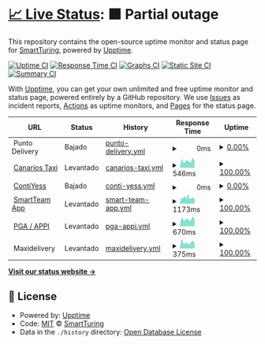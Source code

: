 # [📈 Live Status](https://SmartTuring.github.io/upptime): <!--live status--> **🟧 Partial outage**

This repository contains the open-source uptime monitor and status page for [SmartTuring](sturing.com.ec), powered by [Upptime](https://github.com/upptime/upptime).

[![Uptime CI](https://github.com/SmartTuring/upptime/workflows/Uptime%20CI/badge.svg)](https://github.com/SmartTuring/upptime/actions?query=workflow%3A%22Uptime+CI%22)
[![Response Time CI](https://github.com/SmartTuring/upptime/workflows/Response%20Time%20CI/badge.svg)](https://github.com/SmartTuring/upptime/actions?query=workflow%3A%22Response+Time+CI%22)
[![Graphs CI](https://github.com/SmartTuring/upptime/workflows/Graphs%20CI/badge.svg)](https://github.com/SmartTuring/upptime/actions?query=workflow%3A%22Graphs+CI%22)
[![Static Site CI](https://github.com/SmartTuring/upptime/workflows/Static%20Site%20CI/badge.svg)](https://github.com/SmartTuring/upptime/actions?query=workflow%3A%22Static+Site+CI%22)
[![Summary CI](https://github.com/SmartTuring/upptime/workflows/Summary%20CI/badge.svg)](https://github.com/SmartTuring/upptime/actions?query=workflow%3A%22Summary+CI%22)

With [Upptime](https://upptime.js.org), you can get your own unlimited and free uptime monitor and status page, powered entirely by a GitHub repository. We use [Issues](https://github.com/SmartTuring/upptime/issues) as incident reports, [Actions](https://github.com/SmartTuring/upptime/actions) as uptime monitors, and [Pages](https://SmartTuring.github.io/upptime) for the status page.

<!--start: status pages-->
<!-- This summary is generated by Upptime (https://github.com/upptime/upptime) -->
<!-- Do not edit this manually, your changes will be overwritten -->
<!-- prettier-ignore -->
| URL | Status | History | Response Time | Uptime |
| --- | ------ | ------- | ------------- | ------ |
| <img alt="" src="https://icons.duckduckgo.com/ip3/null.ico" height="13"> Punto Delivery | Bajado | [punto-delivery.yml](https://github.com/SmartTuring/upptime/commits/HEAD/history/punto-delivery.yml) | <details><summary><img alt="Response time graph" src="./graphs/punto-delivery/response-time-week.png" height="20"> 0ms</summary><br><a href="https://SmartTuring.github.io/upptime/history/punto-delivery"><img alt="Response time 594" src="https://img.shields.io/endpoint?url=https%3A%2F%2Fraw.githubusercontent.com%2FSmartTuring%2Fupptime%2FHEAD%2Fapi%2Fpunto-delivery%2Fresponse-time.json"></a><br><a href="https://SmartTuring.github.io/upptime/history/punto-delivery"><img alt="24-hour response time 0" src="https://img.shields.io/endpoint?url=https%3A%2F%2Fraw.githubusercontent.com%2FSmartTuring%2Fupptime%2FHEAD%2Fapi%2Fpunto-delivery%2Fresponse-time-day.json"></a><br><a href="https://SmartTuring.github.io/upptime/history/punto-delivery"><img alt="7-day response time 0" src="https://img.shields.io/endpoint?url=https%3A%2F%2Fraw.githubusercontent.com%2FSmartTuring%2Fupptime%2FHEAD%2Fapi%2Fpunto-delivery%2Fresponse-time-week.json"></a><br><a href="https://SmartTuring.github.io/upptime/history/punto-delivery"><img alt="30-day response time 0" src="https://img.shields.io/endpoint?url=https%3A%2F%2Fraw.githubusercontent.com%2FSmartTuring%2Fupptime%2FHEAD%2Fapi%2Fpunto-delivery%2Fresponse-time-month.json"></a><br><a href="https://SmartTuring.github.io/upptime/history/punto-delivery"><img alt="1-year response time 594" src="https://img.shields.io/endpoint?url=https%3A%2F%2Fraw.githubusercontent.com%2FSmartTuring%2Fupptime%2FHEAD%2Fapi%2Fpunto-delivery%2Fresponse-time-year.json"></a></details> | <details><summary><a href="https://SmartTuring.github.io/upptime/history/punto-delivery">0.00%</a></summary><a href="https://SmartTuring.github.io/upptime/history/punto-delivery"><img alt="All-time uptime 71.45%" src="https://img.shields.io/endpoint?url=https%3A%2F%2Fraw.githubusercontent.com%2FSmartTuring%2Fupptime%2FHEAD%2Fapi%2Fpunto-delivery%2Fuptime.json"></a><br><a href="https://SmartTuring.github.io/upptime/history/punto-delivery"><img alt="24-hour uptime 0.00%" src="https://img.shields.io/endpoint?url=https%3A%2F%2Fraw.githubusercontent.com%2FSmartTuring%2Fupptime%2FHEAD%2Fapi%2Fpunto-delivery%2Fuptime-day.json"></a><br><a href="https://SmartTuring.github.io/upptime/history/punto-delivery"><img alt="7-day uptime 0.00%" src="https://img.shields.io/endpoint?url=https%3A%2F%2Fraw.githubusercontent.com%2FSmartTuring%2Fupptime%2FHEAD%2Fapi%2Fpunto-delivery%2Fuptime-week.json"></a><br><a href="https://SmartTuring.github.io/upptime/history/punto-delivery"><img alt="30-day uptime 0.00%" src="https://img.shields.io/endpoint?url=https%3A%2F%2Fraw.githubusercontent.com%2FSmartTuring%2Fupptime%2FHEAD%2Fapi%2Fpunto-delivery%2Fuptime-month.json"></a><br><a href="https://SmartTuring.github.io/upptime/history/punto-delivery"><img alt="1-year uptime 71.45%" src="https://img.shields.io/endpoint?url=https%3A%2F%2Fraw.githubusercontent.com%2FSmartTuring%2Fupptime%2FHEAD%2Fapi%2Fpunto-delivery%2Fuptime-year.json"></a></details>
| <img alt="" src="https://icons.duckduckgo.com/ip3/app.loscanarios.ec.ico" height="13"> [Canarios Taxi](https://app.loscanarios.ec) | Levantado | [canarios-taxi.yml](https://github.com/SmartTuring/upptime/commits/HEAD/history/canarios-taxi.yml) | <details><summary><img alt="Response time graph" src="./graphs/canarios-taxi/response-time-week.png" height="20"> 546ms</summary><br><a href="https://SmartTuring.github.io/upptime/history/canarios-taxi"><img alt="Response time 691" src="https://img.shields.io/endpoint?url=https%3A%2F%2Fraw.githubusercontent.com%2FSmartTuring%2Fupptime%2FHEAD%2Fapi%2Fcanarios-taxi%2Fresponse-time.json"></a><br><a href="https://SmartTuring.github.io/upptime/history/canarios-taxi"><img alt="24-hour response time 380" src="https://img.shields.io/endpoint?url=https%3A%2F%2Fraw.githubusercontent.com%2FSmartTuring%2Fupptime%2FHEAD%2Fapi%2Fcanarios-taxi%2Fresponse-time-day.json"></a><br><a href="https://SmartTuring.github.io/upptime/history/canarios-taxi"><img alt="7-day response time 546" src="https://img.shields.io/endpoint?url=https%3A%2F%2Fraw.githubusercontent.com%2FSmartTuring%2Fupptime%2FHEAD%2Fapi%2Fcanarios-taxi%2Fresponse-time-week.json"></a><br><a href="https://SmartTuring.github.io/upptime/history/canarios-taxi"><img alt="30-day response time 725" src="https://img.shields.io/endpoint?url=https%3A%2F%2Fraw.githubusercontent.com%2FSmartTuring%2Fupptime%2FHEAD%2Fapi%2Fcanarios-taxi%2Fresponse-time-month.json"></a><br><a href="https://SmartTuring.github.io/upptime/history/canarios-taxi"><img alt="1-year response time 691" src="https://img.shields.io/endpoint?url=https%3A%2F%2Fraw.githubusercontent.com%2FSmartTuring%2Fupptime%2FHEAD%2Fapi%2Fcanarios-taxi%2Fresponse-time-year.json"></a></details> | <details><summary><a href="https://SmartTuring.github.io/upptime/history/canarios-taxi">100.00%</a></summary><a href="https://SmartTuring.github.io/upptime/history/canarios-taxi"><img alt="All-time uptime 89.87%" src="https://img.shields.io/endpoint?url=https%3A%2F%2Fraw.githubusercontent.com%2FSmartTuring%2Fupptime%2FHEAD%2Fapi%2Fcanarios-taxi%2Fuptime.json"></a><br><a href="https://SmartTuring.github.io/upptime/history/canarios-taxi"><img alt="24-hour uptime 100.00%" src="https://img.shields.io/endpoint?url=https%3A%2F%2Fraw.githubusercontent.com%2FSmartTuring%2Fupptime%2FHEAD%2Fapi%2Fcanarios-taxi%2Fuptime-day.json"></a><br><a href="https://SmartTuring.github.io/upptime/history/canarios-taxi"><img alt="7-day uptime 100.00%" src="https://img.shields.io/endpoint?url=https%3A%2F%2Fraw.githubusercontent.com%2FSmartTuring%2Fupptime%2FHEAD%2Fapi%2Fcanarios-taxi%2Fuptime-week.json"></a><br><a href="https://SmartTuring.github.io/upptime/history/canarios-taxi"><img alt="30-day uptime 100.00%" src="https://img.shields.io/endpoint?url=https%3A%2F%2Fraw.githubusercontent.com%2FSmartTuring%2Fupptime%2FHEAD%2Fapi%2Fcanarios-taxi%2Fuptime-month.json"></a><br><a href="https://SmartTuring.github.io/upptime/history/canarios-taxi"><img alt="1-year uptime 89.87%" src="https://img.shields.io/endpoint?url=https%3A%2F%2Fraw.githubusercontent.com%2FSmartTuring%2Fupptime%2FHEAD%2Fapi%2Fcanarios-taxi%2Fuptime-year.json"></a></details>
| <img alt="" src="https://icons.duckduckgo.com/ip3/contiyess.loscanarios.ec.ico" height="13"> [ContiYess](https://contiyess.loscanarios.ec) | Bajado | [conti-yess.yml](https://github.com/SmartTuring/upptime/commits/HEAD/history/conti-yess.yml) | <details><summary><img alt="Response time graph" src="./graphs/conti-yess/response-time-week.png" height="20"> 0ms</summary><br><a href="https://SmartTuring.github.io/upptime/history/conti-yess"><img alt="Response time 762" src="https://img.shields.io/endpoint?url=https%3A%2F%2Fraw.githubusercontent.com%2FSmartTuring%2Fupptime%2FHEAD%2Fapi%2Fconti-yess%2Fresponse-time.json"></a><br><a href="https://SmartTuring.github.io/upptime/history/conti-yess"><img alt="24-hour response time 0" src="https://img.shields.io/endpoint?url=https%3A%2F%2Fraw.githubusercontent.com%2FSmartTuring%2Fupptime%2FHEAD%2Fapi%2Fconti-yess%2Fresponse-time-day.json"></a><br><a href="https://SmartTuring.github.io/upptime/history/conti-yess"><img alt="7-day response time 0" src="https://img.shields.io/endpoint?url=https%3A%2F%2Fraw.githubusercontent.com%2FSmartTuring%2Fupptime%2FHEAD%2Fapi%2Fconti-yess%2Fresponse-time-week.json"></a><br><a href="https://SmartTuring.github.io/upptime/history/conti-yess"><img alt="30-day response time 0" src="https://img.shields.io/endpoint?url=https%3A%2F%2Fraw.githubusercontent.com%2FSmartTuring%2Fupptime%2FHEAD%2Fapi%2Fconti-yess%2Fresponse-time-month.json"></a><br><a href="https://SmartTuring.github.io/upptime/history/conti-yess"><img alt="1-year response time 762" src="https://img.shields.io/endpoint?url=https%3A%2F%2Fraw.githubusercontent.com%2FSmartTuring%2Fupptime%2FHEAD%2Fapi%2Fconti-yess%2Fresponse-time-year.json"></a></details> | <details><summary><a href="https://SmartTuring.github.io/upptime/history/conti-yess">0.00%</a></summary><a href="https://SmartTuring.github.io/upptime/history/conti-yess"><img alt="All-time uptime 31.86%" src="https://img.shields.io/endpoint?url=https%3A%2F%2Fraw.githubusercontent.com%2FSmartTuring%2Fupptime%2FHEAD%2Fapi%2Fconti-yess%2Fuptime.json"></a><br><a href="https://SmartTuring.github.io/upptime/history/conti-yess"><img alt="24-hour uptime 0.00%" src="https://img.shields.io/endpoint?url=https%3A%2F%2Fraw.githubusercontent.com%2FSmartTuring%2Fupptime%2FHEAD%2Fapi%2Fconti-yess%2Fuptime-day.json"></a><br><a href="https://SmartTuring.github.io/upptime/history/conti-yess"><img alt="7-day uptime 0.00%" src="https://img.shields.io/endpoint?url=https%3A%2F%2Fraw.githubusercontent.com%2FSmartTuring%2Fupptime%2FHEAD%2Fapi%2Fconti-yess%2Fuptime-week.json"></a><br><a href="https://SmartTuring.github.io/upptime/history/conti-yess"><img alt="30-day uptime 0.00%" src="https://img.shields.io/endpoint?url=https%3A%2F%2Fraw.githubusercontent.com%2FSmartTuring%2Fupptime%2FHEAD%2Fapi%2Fconti-yess%2Fuptime-month.json"></a><br><a href="https://SmartTuring.github.io/upptime/history/conti-yess"><img alt="1-year uptime 31.86%" src="https://img.shields.io/endpoint?url=https%3A%2F%2Fraw.githubusercontent.com%2FSmartTuring%2Fupptime%2FHEAD%2Fapi%2Fconti-yess%2Fuptime-year.json"></a></details>
| <img alt="" src="https://icons.duckduckgo.com/ip3/smarteamapp.fcorporation.com.ec.ico" height="13"> [SmartTeam App](https://smarteamapp.fcorporation.com.ec) | Levantado | [smart-team-app.yml](https://github.com/SmartTuring/upptime/commits/HEAD/history/smart-team-app.yml) | <details><summary><img alt="Response time graph" src="./graphs/smart-team-app/response-time-week.png" height="20"> 1173ms</summary><br><a href="https://SmartTuring.github.io/upptime/history/smart-team-app"><img alt="Response time 1215" src="https://img.shields.io/endpoint?url=https%3A%2F%2Fraw.githubusercontent.com%2FSmartTuring%2Fupptime%2FHEAD%2Fapi%2Fsmart-team-app%2Fresponse-time.json"></a><br><a href="https://SmartTuring.github.io/upptime/history/smart-team-app"><img alt="24-hour response time 861" src="https://img.shields.io/endpoint?url=https%3A%2F%2Fraw.githubusercontent.com%2FSmartTuring%2Fupptime%2FHEAD%2Fapi%2Fsmart-team-app%2Fresponse-time-day.json"></a><br><a href="https://SmartTuring.github.io/upptime/history/smart-team-app"><img alt="7-day response time 1173" src="https://img.shields.io/endpoint?url=https%3A%2F%2Fraw.githubusercontent.com%2FSmartTuring%2Fupptime%2FHEAD%2Fapi%2Fsmart-team-app%2Fresponse-time-week.json"></a><br><a href="https://SmartTuring.github.io/upptime/history/smart-team-app"><img alt="30-day response time 1231" src="https://img.shields.io/endpoint?url=https%3A%2F%2Fraw.githubusercontent.com%2FSmartTuring%2Fupptime%2FHEAD%2Fapi%2Fsmart-team-app%2Fresponse-time-month.json"></a><br><a href="https://SmartTuring.github.io/upptime/history/smart-team-app"><img alt="1-year response time 1215" src="https://img.shields.io/endpoint?url=https%3A%2F%2Fraw.githubusercontent.com%2FSmartTuring%2Fupptime%2FHEAD%2Fapi%2Fsmart-team-app%2Fresponse-time-year.json"></a></details> | <details><summary><a href="https://SmartTuring.github.io/upptime/history/smart-team-app">100.00%</a></summary><a href="https://SmartTuring.github.io/upptime/history/smart-team-app"><img alt="All-time uptime 99.86%" src="https://img.shields.io/endpoint?url=https%3A%2F%2Fraw.githubusercontent.com%2FSmartTuring%2Fupptime%2FHEAD%2Fapi%2Fsmart-team-app%2Fuptime.json"></a><br><a href="https://SmartTuring.github.io/upptime/history/smart-team-app"><img alt="24-hour uptime 100.00%" src="https://img.shields.io/endpoint?url=https%3A%2F%2Fraw.githubusercontent.com%2FSmartTuring%2Fupptime%2FHEAD%2Fapi%2Fsmart-team-app%2Fuptime-day.json"></a><br><a href="https://SmartTuring.github.io/upptime/history/smart-team-app"><img alt="7-day uptime 100.00%" src="https://img.shields.io/endpoint?url=https%3A%2F%2Fraw.githubusercontent.com%2FSmartTuring%2Fupptime%2FHEAD%2Fapi%2Fsmart-team-app%2Fuptime-week.json"></a><br><a href="https://SmartTuring.github.io/upptime/history/smart-team-app"><img alt="30-day uptime 99.86%" src="https://img.shields.io/endpoint?url=https%3A%2F%2Fraw.githubusercontent.com%2FSmartTuring%2Fupptime%2FHEAD%2Fapi%2Fsmart-team-app%2Fuptime-month.json"></a><br><a href="https://SmartTuring.github.io/upptime/history/smart-team-app"><img alt="1-year uptime 99.86%" src="https://img.shields.io/endpoint?url=https%3A%2F%2Fraw.githubusercontent.com%2FSmartTuring%2Fupptime%2FHEAD%2Fapi%2Fsmart-team-app%2Fuptime-year.json"></a></details>
| <img alt="" src="https://icons.duckduckgo.com/ip3/appi-ec.net.ico" height="13"> [PGA / APPI](https://appi-ec.net) | Levantado | [pga-appi.yml](https://github.com/SmartTuring/upptime/commits/HEAD/history/pga-appi.yml) | <details><summary><img alt="Response time graph" src="./graphs/pga-appi/response-time-week.png" height="20"> 670ms</summary><br><a href="https://SmartTuring.github.io/upptime/history/pga-appi"><img alt="Response time 682" src="https://img.shields.io/endpoint?url=https%3A%2F%2Fraw.githubusercontent.com%2FSmartTuring%2Fupptime%2FHEAD%2Fapi%2Fpga-appi%2Fresponse-time.json"></a><br><a href="https://SmartTuring.github.io/upptime/history/pga-appi"><img alt="24-hour response time 526" src="https://img.shields.io/endpoint?url=https%3A%2F%2Fraw.githubusercontent.com%2FSmartTuring%2Fupptime%2FHEAD%2Fapi%2Fpga-appi%2Fresponse-time-day.json"></a><br><a href="https://SmartTuring.github.io/upptime/history/pga-appi"><img alt="7-day response time 670" src="https://img.shields.io/endpoint?url=https%3A%2F%2Fraw.githubusercontent.com%2FSmartTuring%2Fupptime%2FHEAD%2Fapi%2Fpga-appi%2Fresponse-time-week.json"></a><br><a href="https://SmartTuring.github.io/upptime/history/pga-appi"><img alt="30-day response time 731" src="https://img.shields.io/endpoint?url=https%3A%2F%2Fraw.githubusercontent.com%2FSmartTuring%2Fupptime%2FHEAD%2Fapi%2Fpga-appi%2Fresponse-time-month.json"></a><br><a href="https://SmartTuring.github.io/upptime/history/pga-appi"><img alt="1-year response time 682" src="https://img.shields.io/endpoint?url=https%3A%2F%2Fraw.githubusercontent.com%2FSmartTuring%2Fupptime%2FHEAD%2Fapi%2Fpga-appi%2Fresponse-time-year.json"></a></details> | <details><summary><a href="https://SmartTuring.github.io/upptime/history/pga-appi">100.00%</a></summary><a href="https://SmartTuring.github.io/upptime/history/pga-appi"><img alt="All-time uptime 99.74%" src="https://img.shields.io/endpoint?url=https%3A%2F%2Fraw.githubusercontent.com%2FSmartTuring%2Fupptime%2FHEAD%2Fapi%2Fpga-appi%2Fuptime.json"></a><br><a href="https://SmartTuring.github.io/upptime/history/pga-appi"><img alt="24-hour uptime 100.00%" src="https://img.shields.io/endpoint?url=https%3A%2F%2Fraw.githubusercontent.com%2FSmartTuring%2Fupptime%2FHEAD%2Fapi%2Fpga-appi%2Fuptime-day.json"></a><br><a href="https://SmartTuring.github.io/upptime/history/pga-appi"><img alt="7-day uptime 100.00%" src="https://img.shields.io/endpoint?url=https%3A%2F%2Fraw.githubusercontent.com%2FSmartTuring%2Fupptime%2FHEAD%2Fapi%2Fpga-appi%2Fuptime-week.json"></a><br><a href="https://SmartTuring.github.io/upptime/history/pga-appi"><img alt="30-day uptime 100.00%" src="https://img.shields.io/endpoint?url=https%3A%2F%2Fraw.githubusercontent.com%2FSmartTuring%2Fupptime%2FHEAD%2Fapi%2Fpga-appi%2Fuptime-month.json"></a><br><a href="https://SmartTuring.github.io/upptime/history/pga-appi"><img alt="1-year uptime 99.74%" src="https://img.shields.io/endpoint?url=https%3A%2F%2Fraw.githubusercontent.com%2FSmartTuring%2Fupptime%2FHEAD%2Fapi%2Fpga-appi%2Fuptime-year.json"></a></details>
| <img alt="" src="https://icons.duckduckgo.com/ip3/null.ico" height="13"> Maxidelivery | Levantado | [maxidelivery.yml](https://github.com/SmartTuring/upptime/commits/HEAD/history/maxidelivery.yml) | <details><summary><img alt="Response time graph" src="./graphs/maxidelivery/response-time-week.png" height="20"> 375ms</summary><br><a href="https://SmartTuring.github.io/upptime/history/maxidelivery"><img alt="Response time 455" src="https://img.shields.io/endpoint?url=https%3A%2F%2Fraw.githubusercontent.com%2FSmartTuring%2Fupptime%2FHEAD%2Fapi%2Fmaxidelivery%2Fresponse-time.json"></a><br><a href="https://SmartTuring.github.io/upptime/history/maxidelivery"><img alt="24-hour response time 366" src="https://img.shields.io/endpoint?url=https%3A%2F%2Fraw.githubusercontent.com%2FSmartTuring%2Fupptime%2FHEAD%2Fapi%2Fmaxidelivery%2Fresponse-time-day.json"></a><br><a href="https://SmartTuring.github.io/upptime/history/maxidelivery"><img alt="7-day response time 375" src="https://img.shields.io/endpoint?url=https%3A%2F%2Fraw.githubusercontent.com%2FSmartTuring%2Fupptime%2FHEAD%2Fapi%2Fmaxidelivery%2Fresponse-time-week.json"></a><br><a href="https://SmartTuring.github.io/upptime/history/maxidelivery"><img alt="30-day response time 430" src="https://img.shields.io/endpoint?url=https%3A%2F%2Fraw.githubusercontent.com%2FSmartTuring%2Fupptime%2FHEAD%2Fapi%2Fmaxidelivery%2Fresponse-time-month.json"></a><br><a href="https://SmartTuring.github.io/upptime/history/maxidelivery"><img alt="1-year response time 455" src="https://img.shields.io/endpoint?url=https%3A%2F%2Fraw.githubusercontent.com%2FSmartTuring%2Fupptime%2FHEAD%2Fapi%2Fmaxidelivery%2Fresponse-time-year.json"></a></details> | <details><summary><a href="https://SmartTuring.github.io/upptime/history/maxidelivery">100.00%</a></summary><a href="https://SmartTuring.github.io/upptime/history/maxidelivery"><img alt="All-time uptime 99.75%" src="https://img.shields.io/endpoint?url=https%3A%2F%2Fraw.githubusercontent.com%2FSmartTuring%2Fupptime%2FHEAD%2Fapi%2Fmaxidelivery%2Fuptime.json"></a><br><a href="https://SmartTuring.github.io/upptime/history/maxidelivery"><img alt="24-hour uptime 100.00%" src="https://img.shields.io/endpoint?url=https%3A%2F%2Fraw.githubusercontent.com%2FSmartTuring%2Fupptime%2FHEAD%2Fapi%2Fmaxidelivery%2Fuptime-day.json"></a><br><a href="https://SmartTuring.github.io/upptime/history/maxidelivery"><img alt="7-day uptime 100.00%" src="https://img.shields.io/endpoint?url=https%3A%2F%2Fraw.githubusercontent.com%2FSmartTuring%2Fupptime%2FHEAD%2Fapi%2Fmaxidelivery%2Fuptime-week.json"></a><br><a href="https://SmartTuring.github.io/upptime/history/maxidelivery"><img alt="30-day uptime 100.00%" src="https://img.shields.io/endpoint?url=https%3A%2F%2Fraw.githubusercontent.com%2FSmartTuring%2Fupptime%2FHEAD%2Fapi%2Fmaxidelivery%2Fuptime-month.json"></a><br><a href="https://SmartTuring.github.io/upptime/history/maxidelivery"><img alt="1-year uptime 99.75%" src="https://img.shields.io/endpoint?url=https%3A%2F%2Fraw.githubusercontent.com%2FSmartTuring%2Fupptime%2FHEAD%2Fapi%2Fmaxidelivery%2Fuptime-year.json"></a></details>

<!--end: status pages-->

[**Visit our status website →**](https://SmartTuring.github.io/upptime)

## 📄 License

- Powered by: [Upptime](https://github.com/upptime/upptime)
- Code: [MIT](./LICENSE) © [SmartTuring](sturing.com.ec)
- Data in the `./history` directory: [Open Database License](https://opendatacommons.org/licenses/odbl/1-0/)
